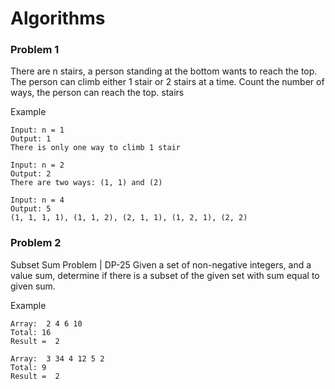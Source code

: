 # Algorithms

### Problem 1 

There are n stairs, a person standing at the bottom wants to reach the top. The person can climb either 1 stair or 2 stairs at a time. Count the number of ways, the person can reach the top.
stairs

Example

```
Input: n = 1
Output: 1
There is only one way to climb 1 stair

Input: n = 2
Output: 2
There are two ways: (1, 1) and (2)

Input: n = 4
Output: 5
(1, 1, 1, 1), (1, 1, 2), (2, 1, 1), (1, 2, 1), (2, 2)
```

### Problem 2

Subset Sum Problem | DP-25
Given a set of non-negative integers, and a value sum, determine if there is a subset of the given set with sum equal to given sum.

Example 

```
Array:  2 4 6 10
Total: 16
Result =  2

Array:  3 34 4 12 5 2
Total: 9
Result =  2
```
